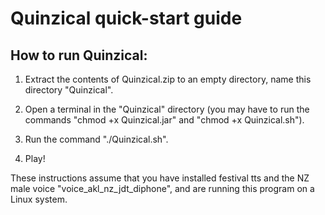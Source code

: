 # Quinzical quick-start guide

## How to run Quinzical:

1. Extract the contents of Quinzical.zip to an empty directory, name this directory "Quinzical".

2. Open a terminal in  the "Quinzical" directory (you may have to run the commands "chmod +x Quinzical.jar" and "chmod +x Quinzical.sh").

3. Run the command "./Quinzical.sh".

4. Play!

These instructions assume that you have installed festival tts and the NZ male voice "voice_akl_nz_jdt_diphone", and are running this program on a Linux system.
